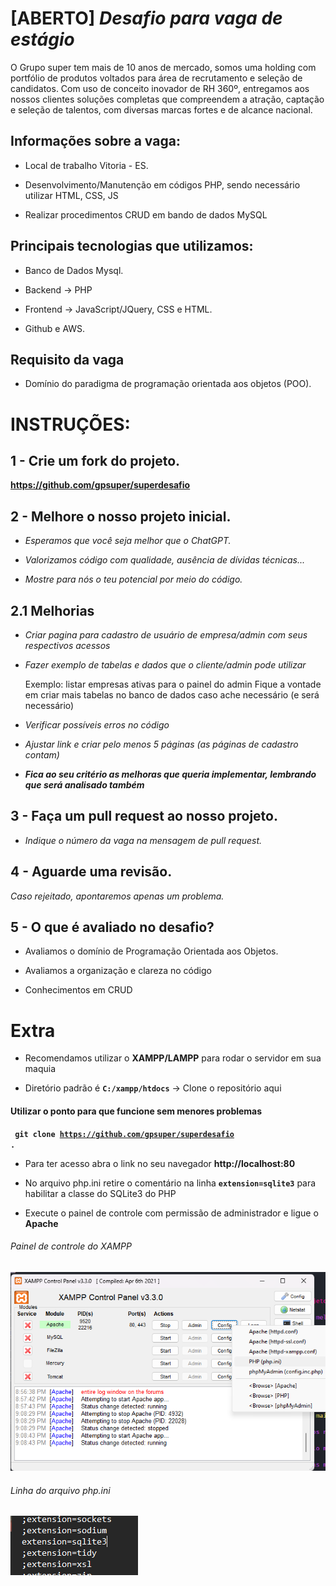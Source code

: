 # [ABERTO] _**Desafio para vaga de estágio**_

O Grupo super tem mais de 10 anos de mercado, somos uma holding com portfólio de produtos voltados para área de recrutamento e seleção de candidatos. Com uso de conceito inovador de RH 360º, entregamos aos nossos clientes soluções completas que compreendem a atração, captação e seleção de talentos, com diversas marcas fortes e de alcance nacional.

## Informações sobre a vaga:

- Local de trabalho Vitoria - ES.

- Desenvolvimento/Manutenção em códigos PHP, sendo necessário utilizar HTML, CSS, JS

- Realizar procedimentos CRUD em bando de dados MySQL

## Principais tecnologias que utilizamos:

- Banco de Dados Mysql.

- Backend -> PHP

- Frontend -> JavaScript/JQuery, CSS e HTML.

- Github e AWS.

## Requisito da vaga

- Domínio do paradigma de programação orientada aos objetos (POO).

##

# INSTRUÇÕES:

## 1 - Crie um fork do projeto.

**https://github.com/gpsuper/superdesafio**

## 2 - Melhore o nosso projeto inicial.

- _Esperamos que você seja melhor que o ChatGPT._

- _Valorizamos código com qualidade, ausência de dívidas técnicas..._

- _Mostre para nós o teu potencial por meio do código._

## 2.1 Melhorias

- _Criar pagina para cadastro de usuário de empresa/admin com seus respectivos acessos_

- _Fazer exemplo de tabelas e dados que o cliente/admin pode utilizar_

  Exemplo: listar empresas ativas para o painel do admin
  Fique a vontade em criar mais tabelas no banco de dados caso ache necessário (e será necessário)

- _Verificar possíveis erros no código_

- _Ajustar link e criar pelo menos 5 páginas (as páginas de cadastro contam)_

- **_Fica ao seu critério as melhoras que queria implementar, lembrando que será analisado também_**

## 3 - Faça um pull request ao nosso projeto.

- _Indique o número da vaga na mensagem de pull request._

## 4 - Aguarde uma revisão.

_Caso rejeitado, apontaremos apenas um problema._

## 5 - O que é avaliado no desafio?

- Avaliamos o domínio de Programação Orientada aos Objetos.

- Avaliamos a organização e clareza no código

- Conhecimentos em CRUD

# Extra

- Recomendamos utilizar o **XAMPP/LAMPP** para rodar o servidor em sua maquia

- Diretório padrão é **<code>C:/xampp/htdocs</code>** -> Clone o repositório aqui

#### Utilizar o ponto para que funcione sem menores problemas

**<code> git clone https://github.com/gpsuper/superdesafio . </code>**

- Para ter acesso abra o link no seu navegador **http://localhost:80**

- No arquivo php.ini retire o comentário na linha <code>**extension=sqlite3**</code> para habilitar a classe do SQLite3 do PHP

- Execute o painel de controle com permissão de administrador e ligue o **Apache**

###### _Painel de controle do XAMPP_

![painel de controle do XAMPP](readme/xampp.png)

###### _Linha do arquivo php.ini_

![Linha do arquivo php.ini](readme/phpini.png)
